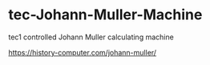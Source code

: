 # tec-Johann-Muller-Machine
tec1 controlled Johann Muller calculating machine


https://history-computer.com/johann-muller/

